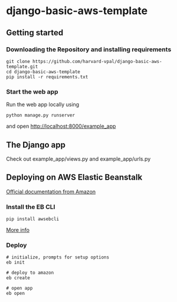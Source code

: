 # django-basic-aws-template

## Getting started

### Downloading the Repository and installing requirements
```
git clone https://github.com/harvard-vpal/django-basic-aws-template.git
cd django-basic-aws-template
pip install -r requirements.txt
```

### Start the web app
Run the web app locally using
```
python manage.py runserver
```
and open [http://localhost:8000/example_app](http://localhost:8000/example_app)


## The Django app
Check out example_app/views.py and example_app/urls.py


## Deploying on AWS Elastic Beanstalk

[Official documentation from Amazon](http://docs.aws.amazon.com/elasticbeanstalk/latest/dg/create-deploy-python-django.html#python-django-deploy)

### Install the EB CLI
```
pip install awsebcli
```
[More info](http://docs.aws.amazon.com/elasticbeanstalk/latest/dg/eb-cli3-install.html)

### Deploy
```
# initialize, prompts for setup options
eb init

# deploy to amazon
eb create 

# open app
eb open
```
